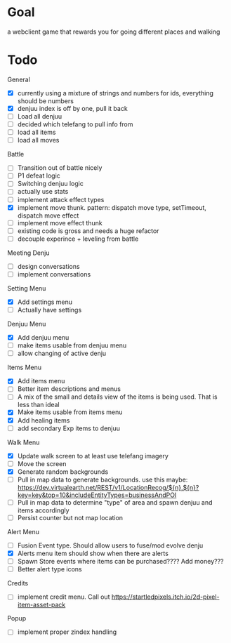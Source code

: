 # Goal

a webclient game that rewards you for going different places and walking

# Todo

General

-   [x] currently using a mixture of strings and numbers for ids, everything should be numbers
-   [x] denjuu index is off by one, pull it back
-   [ ] Load all denjuu
-   [ ] decided which telefang to pull info from
-   [ ] load all items
-   [ ] load all moves

Battle

-   [ ] Transition out of battle nicely
-   [ ] P1 defeat logic
-   [ ] Switching denjuu logic
-   [ ] actually use stats
-   [ ] implement attack effect types
-   [x] implement move thunk. pattern: dispatch move type, setTimeout, dispatch move effect
-   [ ] implement move effect thunk
-   [ ] existing code is gross and needs a huge refactor
-   [ ] decouple experince + leveling from battle

Meeting Denju

-   [ ] design conversations
-   [ ] implement conversations

Setting Menu

-   [x] Add settings menu
-   [ ] Actually have settings

Denjuu Menu

-   [x] Add denjuu menu
-   [ ] make items usable from denjuu menu
-   [ ] allow changing of active denju

Items Menu

-   [x] Add items menu
-   [ ] Better item descriptions and menus
-   [ ] A mix of the small and details view of the items is being used. That is less than ideal
-   [x] Make items usable from items menu
-   [x] Add healing items
-   [ ] add secondary Exp items to denjuu

Walk Menu

-   [x] Update walk screen to at least use telefang imagery
-   [ ] Move the screen
-   [x] Generate random backgrounds
-   [ ] Pull in map data to generate backgrounds. use this maybe: https://dev.virtualearth.net/REST/v1/LocationRecog/${n},${n}?key=key&top=10&includeEntityTypes=businessAndPOI
-   [ ] Pull in map data to determine "type" of area and spawn denjuu and items accordingly
-   [ ] Persist counter but not map location

Alert Menu

-   [ ] Fusion Event type. Should allow users to fuse/mod evolve denju
-   [x] Alerts menu item should show when there are alerts
-   [ ] Spawn Store events where items can be purchased???? Add money???
-   [ ] Better alert type icons

Credits

-   [ ] implement credit menu. Call out https://startledpixels.itch.io/2d-pixel-item-asset-pack

Popup

-   [ ] implement proper zindex handling
